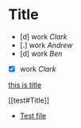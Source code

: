 # Title 

- [d] work *Clark* 
- [.] work *Andrew* 
- [d] work *Ben* 
- [x] work *Clark* 

[this is title](test#Title)

[[test#Title]]

- [Test file](test)




